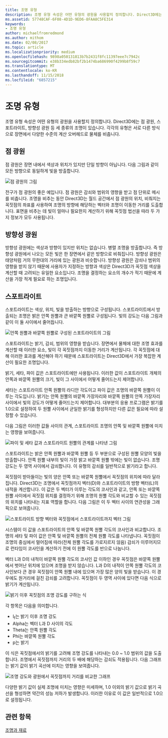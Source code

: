 ```yaml
---
title: 조명 유형
description: 조명 유형 속성은 어떤 유형의 광원을 사용할지 정의합니다. Direct3D에는 점 광원, 스포트라이트, 방향성 광원 등 세 종류의 조명이 있습니다.
ms.assetid: 57748CAF-6F08-4D1D-9ED6-8FAA8C5FE314
keywords:
- 조명 유형
author: michaelfromredmond
ms.author: mithom
ms.date: 02/08/2017
ms.topic: article
ms.localizationpriority: medium
ms.openlocfilehash: 9898a050131813b7b2431f8fc11397eee7c7942c
ms.sourcegitcommit: e38b334edb82bf2b1474ba686990f4299b8f59c7
ms.translationtype: MT
ms.contentlocale: ko-KR
ms.lasthandoff: 11/15/2018
ms.locfileid: "6857215"
---
```

# <a name="light-types"></a>조명 유형


조명 유형 속성은 어떤 유형의 광원을 사용할지 정의합니다. Direct3D에는 점 광원, 스포트라이트, 방향성 광원 등 세 종류의 조명이 있습니다. 각각의 유형은 서로 다른 방식으로 장면에서 다양한 수준의 계산 오버헤드로 물체를 비춥니다.

## <a name="span-idpointlightspanspan-idpointlightspanspan-idpointlightspanpoint-light"></a><span id="Point_Light"></span><span id="point_light"></span><span id="POINT_LIGHT"></span>점 광원


점 광원은 장면 내에서 색상과 위치가 있지만 단일 방향이 아닙니다. 다음 그림과 같이 모든 방향으로 동일하게 빛을 방출합니다.

![점 광원의 그림](images/ptlight.png)

전구가 점 광원의 좋은 예입니다. 점 광원은 감쇠와 범위의 영향을 받고 점 단위로 메시를 비춥니다. 조명을 비추는 동안 Direct3D는 월드 공간에서 점 광원의 위치, 비춰지는 꼭짓점의 좌표를 사용하여 조명의 방향에 해당하는 벡터와 조명이 이동한 거리를 도출합니다. 표면을 비추는 데 빛이 얼마나 필요한지 계산하기 위해 꼭짓점 법선을 따라 두 가지 정보가 모두 사용됩니다.

## <a name="span-iddirectionallightspanspan-iddirectionallightspanspan-iddirectionallightspandirectional-light"></a><span id="Directional_Light"></span><span id="directional_light"></span><span id="DIRECTIONAL_LIGHT"></span>방향성 광원


방향성 광원에는 색상과 방향이 있지만 위치는 없습니다. 병렬 조명을 방출합니다. 즉 방향성 광원에서 나오는 모든 빛은 한 장면에서 같은 방향으로 비춰집니다. 방향성 광원은 태양처럼 거의 무한대의 거리에 있는 광원과 비슷합니다. 방향성 광원은 감쇠나 범위의 영향을 받지 않기 때문에 사용자가 지정하는 방향과 색상은 Direct3D가 꼭짓점 색상을 계산할 때 고려되는 유일한 요소입니다. 조명을 결정하는 요소의 개수가 적기 때문에 계산을 가장 적게 필요로 하는 조명입니다.

## <a name="span-idspotlightspanspan-idspotlightspanspan-idspotlightspanspotlight"></a><span id="SpotLight"></span><span id="spotlight"></span><span id="SPOTLIGHT"></span>스포트라이트


스포트라이트는 색상, 위치, 빛을 방출하는 방향으로 구성됩니다. 스포트라이트에서 방출되는 조명은 밝은 안쪽 원뿔과 큰 바깥쪽 원뿔로 구성됩니다. 빛의 강도는 다음 그림과 같이 이 둘 사이에서 줄어듭니다.

![안쪽 원뿔과 바깥쪽 원뿔로 구성된 스포트라이트의 그림](images/spotlt.png)

스포트라이트는 밝기, 감쇠, 범위의 영향을 받습니다. 장면에서 물체에 대한 조명 효과를 계산할 때 이러한 요소, 빛이 각 꼭짓점까지 이동한 거리가 계산됩니다. 각 꼭짓점에 대해 이러한 효과를 계산해야 하기 때문에 스포트라이트는 Direct3D에서 가장 복잡한 계산이 필요한 조명입니다.

밝기, 세타, 파이 값은 스포트라이트에만 사용됩니다. 이러한 값이 스포트라이트 개체의 안쪽과 바깥쪽 원뿔의 크기, 빛이 그 사이에서 어떻게 줄어드는지 제어합니다.

세타는 스포트라이트 안쪽 원뿔의 라디안 각도이고 파이 값은 조명의 바깥쪽 원뿔이 이루는 각도입니다. 밝기는 안쪽 원뿔의 바깥쪽 가장자리와 바깥쪽 원뿔의 안쪽 가장자리 사이에서 빛의 강도가 어떻게 줄어드는지 제어합니다. 대부분의 응용 프로그램은 밝기를 1.0으로 설정하여 두 원뿔 사이에서 균일한 밝기를 형성하지만 다른 값은 필요에 따라 설정할 수 있습니다.

다음 그림은 이러한 값들 사이의 관계, 스포트라이트 조명의 안쪽 및 바깥쪽 원뿔에 미치는 영향을 보여줍니다.

![파이 및 세타 값과 스포트라이트 원뿔의 관계를 나타낸 그림](images/spotlt2.png)

스포트라이트는 밝은 안쪽 원뿔과 바깥쪽 원뿔 등 두 부분으로 구성된 원뿔 모양의 빛을 방출합니다. 안쪽 원뿔 내부의 빛이 가장 밝고 바깥쪽 원뿔 밖에는 빛이 없습니다. 조명 강도는 두 영역 사이에서 감쇠합니다. 이 유형의 감쇠를 일반적으로 밝기라고 합니다.

꼭짓점이 받아들이는 빛의 양은 안쪽 또는 바깥쪽 원뿔에서 꼭짓점의 위치에 따라 달라집니다. Direct3D는 조명에서 꼭짓점까지 벡터(D)와 스포트라이트의 방향 벡터(L)의 내적을 계산합니다. 이 값은 두 벡터가 이루는 각도의 코사인과 같고, 안쪽 또는 바깥쪽 원뿔 사이에서 꼭짓점 위치를 결정하기 위해 조명의 원뿔 각도와 비교할 수 있는 꼭짓점의 위치를 나타내는 지표 역할을 합니다. 다음 그림은 이 두 벡터 사이의 연관성을 그래픽으로 보여줍니다.

![스포트라이트 방향 벡터와 꼭짓점에서 스포트라이트까지 벡터 그림](images/spotalg1.png)

시스템이 이 값을 스포트라이트의 안쪽 및 바깥쪽 원뿔 각도의 코사인과 비교합니다. 조명의 세타 및 파이 값은 안쪽 및 바깥쪽 원뿔의 전체 원뿔 각도를 나타냅니다. 꼭짓점이 조명의 중심에서 멀어짐에 따라(전체 원뿔 각도를 가로지르지 않음) 감쇠가 이루어지므로 런타임이 코사인을 계산하기 전에 이 원뿔 각도를 반으로 나눕니다.

벡터 L과 D의 내적이 바깥쪽 원뿔 각도의 코사인 값 이하인 경우 꼭짓점은 바깥쪽 원뿔에서 벗어난 위치에 있으며 조명을 받지 않습니다. L과 D의 내적이 안쪽 원뿔 각도의 코사인보다 큰 경우 꼭짓점이 안쪽 원뿔 내에 있으며 가장 많은 양의 빛을 받습니다. 이 경우에도 원거리에 걸친 감쇠를 고려합니다. 꼭짓점이 두 영역 사이에 있다면 다음 식으로 밝기가 계산됩니다.

![밝기 이후 꼭짓점의 조명 강도를 구하는 식](images/falloff.png)

각 항목은 다음을 의미합니다.

-   I<sub>f</sub>는 밝기 이후 조명 강도
-   Alpha는 벡터 L과 D 사이의 각도
-   Theta는 안쪽 원뿔 각도
-   Phi는 바깥쪽 원뿔 각도
-   p는 밝기

이 식은 꼭짓점에서의 밝기를 고려해 조명 강도를 나타내는 0.0 ~ 1.0 범위의 값을 도출합니다. 조명에서 꼭짓점까지 거리의 두 배에 해당하는 감쇠도 적용됩니다. 다음 그래프는 밝기 값이 밝기 곡선에 미치는 영향을 보여줍니다.

![조명 강도와 광원에서 꼭짓점까지 거리를 비교한 그래프](images/fallgraf.png)

다양한 밝기 값이 실제 조명에 미치는 영향은 미세하며, 1.0 이외의 밝기 값으로 밝기 곡선을 형성하면 약간의 성능 저하가 발생합니다. 이러한 이유로 이 값은 일반적으로 1.0으로 설정됩니다.

## <a name="span-idrelated-topicsspanrelated-topics"></a><span id="related-topics"></span>관련 항목


[조명과 재료](lights-and-materials.md)

 

 




